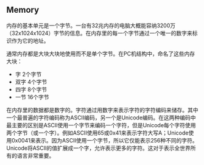 ## Memory

内存的基本单元是一个字节。一台有32兆内存的电脑大概能容纳3200万（32x1024x1024）字节的信息。在内存里的每一个字节通过一个唯一的数字来标识作为它的地址。

通常内存都是大块大块地使用而不是单个字节。在PC机结构中，命名了这些内存大块：
- 字 2个字节
- 双字 4个字节
- 四字 8个字节
- 一节 16个字节

在内存里的数据都是数字的。字符通过用数字来表示字符的字符编码来储存。其中一个最普遍的字符编码称为ASCII编码，另一个是Unicode编码。在这两种编码中最主要的区别是ASCII使用一个字节来编码一个字符，但是Unicode每个字符使用两个字节（或一个字）。例如ASCII使用65或0x41来表示字符大写A；Unicode使用0x0041来表示。因为ASCII使用一个字节，所以它仅能表示256种不同的字符。Unicode将ASCII的值扩展成一个字，允许表示更多的字符。这对于表示全世界所有的语言非常重要。

